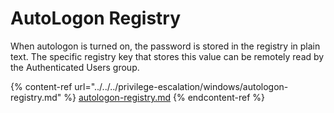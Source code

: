 # AutoLogon Registry

When autologon is turned on, the password is stored in the registry in plain text. The specific registry key that stores this value can be remotely read by the Authenticated Users group.

{% content-ref url="../../../privilege-escalation/windows/autologon-registry.md" %}
[autologon-registry.md](../../../privilege-escalation/windows/autologon-registry.md)
{% endcontent-ref %}
